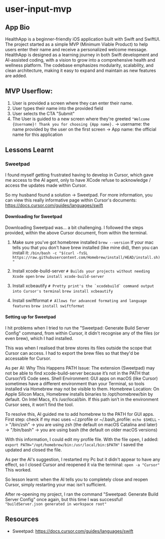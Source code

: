 # user-input-mvp

## App Bio

HealthApp is a beginner-friendly iOS application built with Swift and SwiftUI. The project started as a simple MVP (Minimum Viable Product) to help users enter their name and receive a personalized welcome message. HealthApp is designed as a learning journey in both Swift development and AI-assisted coding, with a vision to grow into a comprehensive health and wellness platform. The codebase emphasizes modularity, scalability, and clean architecture, making it easy to expand and maintain as new features are added.

## MVP Userflow: 
1. User is provided a screen where they can enter their name. 
2. User types their name into the provided field
3. User selects the CTA "Submit" 
4. The User is guided to a new screen where they're greeted 
```"Welcome {Username}! Thank you for choosing {App name}.```
-> username: the name provided by the user on the first screen
-> App name: the official name for this application

## Lessons Learnt

### Sweetpad

I found myself getting frustrated having to develop in Cursor, which gave me access to the AI agent, only to have XCode refuse to acknowledge / access the updates made within Cursor. 

So my husband found a solution -> Sweetpad. 
For more information, you can view this really informative page within Cursor's documents: https://docs.cursor.com/guides/languages/swift 

#### Downloading for Sweetpad

Downloading Sweetpad was... a bit challenging. I followed the steps provided, within the above Cursor document, from within the terminal.
1. Make sure you've got homebrew installed
```brew --version```
If your mac tells you that you don't have brew installed (like mine did), then you can install it:
```/bin/bash -c "$(curl -fsSL https://raw.githubusercontent.com/Homebrew/install/HEAD/install.sh)"```

2. Install xcode-build-server
```# Builds your projects without needing Xcode open```
```brew install xcode-build-server```

3. Install xcbeautify
```# Pretty print's the `xcodebuild` command output into Cursor's terminal```
```brew install xcbeautify```

4. Install swiftformat
```# Allows for advanced formating and language features```
```brew install swiftformat```

#### Setting up for Sweetpad

I hit problems when I tried to run the "Sweetpad: Generate Build Server Config" command, from within Cursor, it didn't recognise any of the files (or even brew), which I had installed. 

This was when I realised that brew stores its files outside the scope that Cursor can access. I had to export the brew files so that they'd be accessable for Cursor. 

As per AI: Why This Happens
PATH Issue:
The extension (Sweetpad) may not be able to find xcode-build-server because it’s not in the PATH that Cursor/VS Code sees.
Shell Environment:
GUI apps on macOS (like Cursor) sometimes have a different environment than your Terminal, so tools installed via Homebrew may not be visible to them.
Homebrew Location:
On Apple Silicon Macs, Homebrew installs binaries to /opt/homebrew/bin by default. On Intel Macs, it’s /usr/local/bin. If this path isn’t in the environment Cursor sees, it won’t find the tool.

To resolve this, AI guided me to add homebrew to the PATH for GUI apps. 
First step: check if my mac uses ~/.zprofile or ~/.bash_profile: 
```echo $SHELL```
-> "/bin/zsh" -> you are using zsh (the default on macOS Catalina and later)
-> "/bin/bash" -> you are using bash (the default on older macOS versions)

With this information, I could edit my profile file. With the file open, I added: 
```  export PATH="/opt/homebrew/bin:/usr/local/bin:$PATH"```
I saved the updated and closed the file. 

As per the AI's suggestion, I restarted my Pc but it didn't appear to have any effect, so I closed Cursor and reopened it via the terminal:
```open -a "Cursor"```
This worked. 

So lesson learnt: when the AI tells you to completely close and reopen Cursor, simply restarting your mac isn't sufficient. 

After re-opening my project, I ran the command "Sweetpad: Generate Build Server Config" once again, but this time I was successful! 
```"buildServer.json generated in workspace root" ```

## Resources

* Sweetpad: https://docs.cursor.com/guides/languages/swift